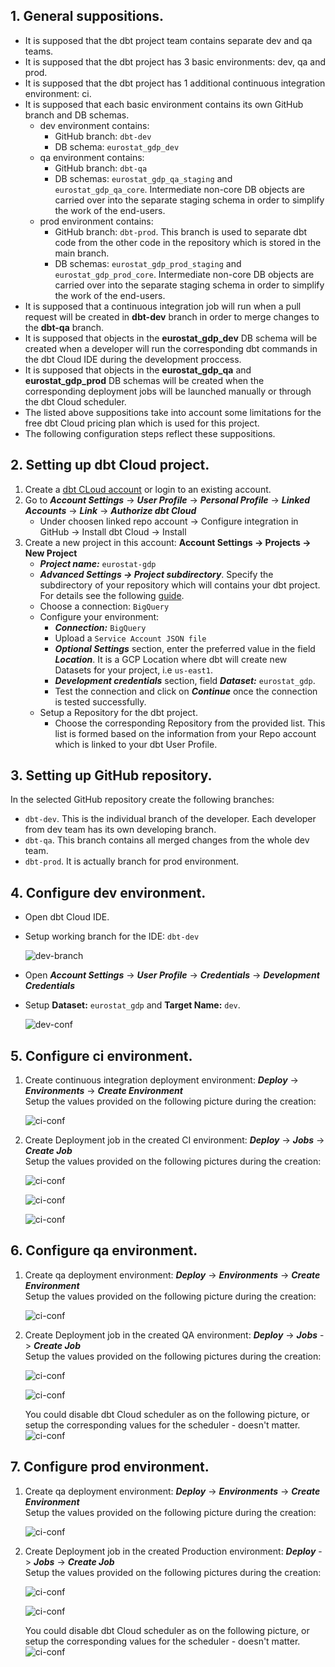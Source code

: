 

## 1. General suppositions.
- It is supposed that the dbt project team contains separate dev and qa teams.
- It is supposed that the dbt project has 3 basic environments: dev, qa and prod.
- It is supposed that the dbt project has 1 additional continuous integration environment: ci. 
- It is supposed that each basic environment contains its own GitHub branch and DB schemas.
  - dev environment contains:
      - GitHub branch: `dbt-dev`
      - DB schema: `eurostat_gdp_dev`
  - qa environment contains:
      - GitHub branch: `dbt-qa` 
      - DB schemas: `eurostat_gdp_qa_staging` and `eurostat_gdp_qa_core`. Intermediate non-core DB objects are carried over into the separate staging schema in order to simplify the work of the end-users.
  - prod environment contains:
      - GitHub branch: `dbt-prod`. This branch is used to separate dbt code from the other code in the repository which is stored in the main branch. 
      - DB schemas: `eurostat_gdp_prod_staging` and `eurostat_gdp_prod_core`. Intermediate non-core DB objects are carried over into the separate staging schema in order to simplify the work of the end-users.
- It is supposed that a continuous integration job will run when a pull request will be created in **dbt-dev** branch in order to merge changes to the **dbt-qa** branch.
- It is supposed that objects in the **eurostat_gdp_dev** DB schema will be created when a developer will run the corresponding dbt commands in the dbt Cloud IDE during the development proccess.
- It is supposed that objects in the **eurostat_gdp_qa** and **eurostat_gdp_prod** DB schemas will be created when the corresponding deployment jobs will be launched manually or through the dbt Cloud scheduler.
- The listed above suppositions take into account some limitations for the free dbt Cloud pricing plan which is used for this project. 
- The following configuration steps reflect these suppositions.



## 2. Setting up dbt Cloud project.
1. Create a [dbt CLoud account](https://www.getdbt.com/signup/) or login to an existing account.
2. Go to **_Account Settings_** -> **_User Profile_** -> **_Personal Profile_** -> **_Linked Accounts_** -> **_Link_** -> **_Authorize dbt Cloud_**
      - Under choosen linked repo account -> Configure integration in GitHub -> Install dbt Cloud -> Install
3. Create a new project in this account: **Account Settings -> Projects -> New Project**
    - **_Project name:_** `eurostat-gdp`
    - **_Advanced Settings -> Project subdirectory_**. Specify the subdirectory of your repository which will contains your dbt project. For details see the following [guide](https://docs.getdbt.com/docs/build/projects#project-subdirectories).
    - Choose a connection: `BigQuery`
    - Configure your environment:
      - **_Connection:_** `BigQuery`
      - Upload a `Service Account JSON file`
      - **_Optional Settings_** section, enter the preferred value in the field **_Location_**. It is a GCP Location where dbt will create new Datasets for your project, i.e `us-east1`.
      - **_Development credentials_** section, field **_Dataset:_** `eurostat_gdp`. 
      - Test the connection and click on **_Continue_** once the connection is tested successfully.
    - Setup a Repository for the dbt project.
      - Choose the corresponding Repository from the provided list. This list is formed based on the information from your Repo account which is linked to your dbt User Profile.


  
## 3. Setting up GitHub repository.
In the selected GitHub repository create the following branches: 
- `dbt-dev`. This is the individual branch of the developer. Each developer from dev team has its own developing branch.
- `dbt-qa`. This branch contains all merged changes from the whole dev team.
- `dbt-prod`. It is actually branch for prod environment.



## 4. Configure dev environment.
- Open dbt Cloud IDE.
- Setup working branch for the IDE: `dbt-dev`
  
    ![dev-branch](../img/p1.png)
- Open **_Account Settings_** -> **_User Profile_** -> **_Credentials_** -> **_Development Credentials_**
- Setup **Dataset:** `eurostat_gdp` and **Target Name:** `dev`.

    ![dev-conf](../img/p2.png)



## 5. Configure ci environment.
1. Create continuous integration deployment environment: **_Deploy_** -> **_Environments_** -> **_Create Environment_**  
   Setup the values provided on the following picture during the creation:

    ![ci-conf](../img/p3.png)

2. Create Deployment job in the created CI environment: **_Deploy_** -> **_Jobs_** -> **_Create Job_**  
   Setup the values provided on the following pictures during the creation:

    ![ci-conf](../img/p4.png)

    ![ci-conf](../img/p5.png)

    ![ci-conf](../img/p6.png)



## 6. Configure qa environment.
1. Create qa deployment environment: **_Deploy_** -> **_Environments_** -> **_Create Environment_**  
   Setup the values provided on the following picture during the creation:

    ![ci-conf](../img/p7.png)

2. Create Deployment job in the created QA environment: **_Deploy_** -> **_Jobs_** -> **_Create Job_**  
   Setup the values provided on the following pictures during the creation:

    ![ci-conf](../img/p8.png)

    ![ci-conf](../img/p9.png)

    You could disable dbt Cloud scheduler as on the following picture, or setup the corresponding values for the scheduler - doesn't matter.
    ![ci-conf](../img/p10.png)



## 7. Configure prod environment.
1. Create qa deployment environment: **_Deploy_** -> **_Environments_** -> **_Create Environment_**  
   Setup the values provided on the following picture during the creation:

    ![ci-conf](../img/p11.png)

2. Create Deployment job in the created Production environment: **_Deploy_** -> **_Jobs_** -> **_Create Job_**  
   Setup the values provided on the following pictures during the creation:

    ![ci-conf](../img/p12.png)

    ![ci-conf](../img/p9.png)

    You could disable dbt Cloud scheduler as on the following picture, or setup the corresponding values for the scheduler - doesn't matter.
    ![ci-conf](../img/p10.png)
